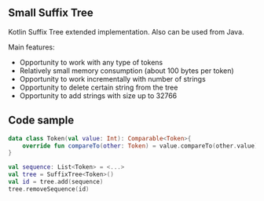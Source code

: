 ## Small Suffix Tree

Kotlin Suffix Tree extended implementation. Also can be used from Java.

Main features:
  * Opportunity to work with any type of tokens
  * Relatively small memory consumption (about 100 bytes per token)
  * Opportunity to work incrementally with number of strings
  * Opportunity to delete certain string from the tree
  * Opportunity to add strings with size up to 32766 

## Code sample
```kotlin
data class Token(val value: Int): Comparable<Token>{
    override fun compareTo(other: Token) = value.compareTo(other.value)
}
```

```kotlin
val sequence: List<Token> = <...>
val tree = SuffixTree<Token>()
val id = tree.add(sequence)
tree.removeSequence(id)
```
